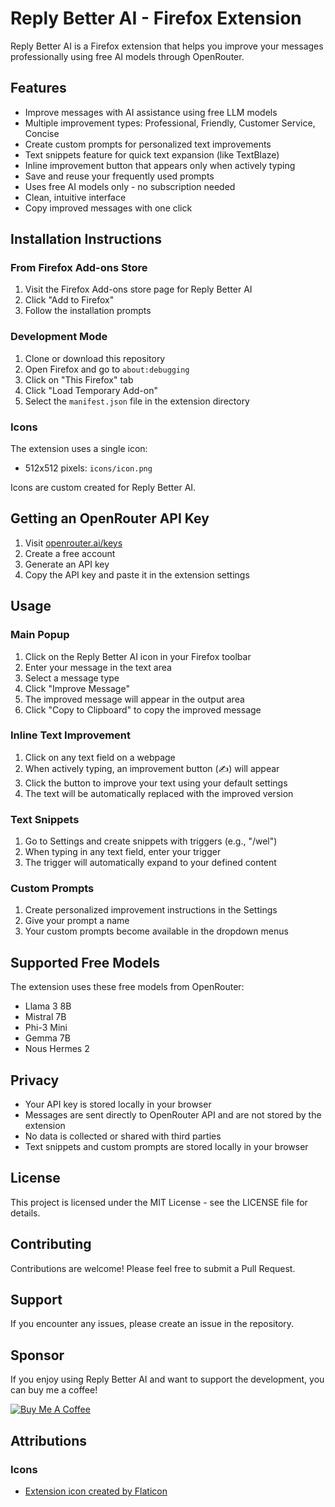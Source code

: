 # Reply Better AI - Firefox Extension

Reply Better AI is a Firefox extension that helps you improve your messages professionally using free AI models through OpenRouter.

## Features

- Improve messages with AI assistance using free LLM models
- Multiple improvement types: Professional, Friendly, Customer Service, Concise
- Create custom prompts for personalized text improvements
- Text snippets feature for quick text expansion (like TextBlaze)
- Inline improvement button that appears only when actively typing
- Save and reuse your frequently used prompts
- Uses free AI models only - no subscription needed
- Clean, intuitive interface
- Copy improved messages with one click

## Installation Instructions

### From Firefox Add-ons Store
1. Visit the Firefox Add-ons store page for Reply Better AI
2. Click "Add to Firefox"
3. Follow the installation prompts

### Development Mode

1. Clone or download this repository
2. Open Firefox and go to `about:debugging`
3. Click on "This Firefox" tab
4. Click "Load Temporary Add-on"
5. Select the `manifest.json` file in the extension directory

### Icons

The extension uses a single icon:
- 512x512 pixels: `icons/icon.png`

Icons are custom created for Reply Better AI.

## Getting an OpenRouter API Key

1. Visit [openrouter.ai/keys](https://openrouter.ai/keys)
2. Create a free account
3. Generate an API key
4. Copy the API key and paste it in the extension settings

## Usage

### Main Popup
1. Click on the Reply Better AI icon in your Firefox toolbar
2. Enter your message in the text area
3. Select a message type
4. Click "Improve Message"
5. The improved message will appear in the output area
6. Click "Copy to Clipboard" to copy the improved message

### Inline Text Improvement
1. Click on any text field on a webpage
2. When actively typing, an improvement button (✍️) will appear
3. Click the button to improve your text using your default settings
4. The text will be automatically replaced with the improved version

### Text Snippets
1. Go to Settings and create snippets with triggers (e.g., "/wel")
2. When typing in any text field, enter your trigger
3. The trigger will automatically expand to your defined content

### Custom Prompts
1. Create personalized improvement instructions in the Settings
2. Give your prompt a name
3. Your custom prompts become available in the dropdown menus

## Supported Free Models

The extension uses these free models from OpenRouter:
- Llama 3 8B
- Mistral 7B
- Phi-3 Mini
- Gemma 7B
- Nous Hermes 2

## Privacy

- Your API key is stored locally in your browser
- Messages are sent directly to OpenRouter API and are not stored by the extension
- No data is collected or shared with third parties
- Text snippets and custom prompts are stored locally in your browser

## License

This project is licensed under the MIT License - see the LICENSE file for details.

## Contributing

Contributions are welcome! Please feel free to submit a Pull Request.

## Support

If you encounter any issues, please create an issue in the repository.

## Sponsor

If you enjoy using Reply Better AI and want to support the development, you can buy me a coffee!

[![Buy Me A Coffee](https://img.buymeacoffee.com/button-api/?text=Buy%20me%20a%20coffee&emoji=&slug=antnan&button_colour=FFDD00&font_colour=000000&font_family=Cookie&outline_colour=000000&coffee_colour=ffffff)](https://buymeacoffee.com/antnan)

## Attributions

### Icons
- <a href="https://www.flaticon.com/free-icons/robot" title="robot icons">Extension icon created by Flaticon</a> 
